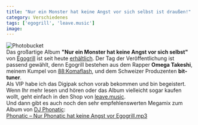 ```yaml
---
title: "Nur ein Monster hat keine Angst vor sich selbst ist draußen!"
category: Verschiedenes
tags: ['egogrill', 'leave.music']
image: 
---
```


![Photobucket](http://i98.photobucket.com/albums/l262/MA5C/egogrill_cover_innen.jpg)  
Das großartige Album **"Nur ein Monster hat keine Angst vor sich selbst"** von [Egogrill](http://www.myspace.com/egogrill) ist seit heute [erhältlich](http://www.leavemusic.de/live/leavemusic/index.php?content=30&shopitem_id=40&menu_left_kind=0). Der Tag der Veröffentlichung ist passend gewählt, denn Egogrill bestehen aus dem Rapper **Omega Takeshi**, meinem Kumpel von [88:Komaflash](http://www.88komaflash.de), und dem Schweizer Produzenten **bit-tuner**.  
Als VIP habe ich das Digipak schon vorab bekommen und bin begeistert. Wenn Ihr mehr lesen und hören oder das Album vielleicht sogar kaufen wollt, geht einfach in den Shop von [leave.music](http://www.leavemusic.de/live/leavemusic/index.php?content=30&shopitem_id=40&menu_left_kind=0).  
Und dann gibt es auch noch den sehr empfehlenswerten Megamix zum Album von [DJ Phonatic](http://www.myspace.com/phoneeziac):  
[Phonatic – Nur Phonatic hat keine Angst vor Egogrill.mp3](http://www.leavemusic.de/live/leavemusic/scripts/download_internal.php?file_id=33)